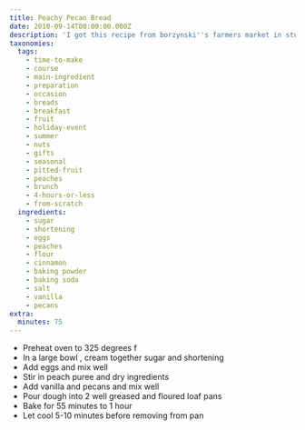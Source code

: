 ```yaml
---
title: Peachy Pecan Bread
date: 2010-09-14T00:00:00.000Z
description: 'I got this recipe from borzynski''s farmers market in sturtevant, wi...'
taxonomies:
  tags:
    - time-to-make
    - course
    - main-ingredient
    - preparation
    - occasion
    - breads
    - breakfast
    - fruit
    - holiday-event
    - summer
    - nuts
    - gifts
    - seasonal
    - pitted-fruit
    - peaches
    - brunch
    - 4-hours-or-less
    - from-scratch
  ingredients:
    - sugar
    - shortening
    - eggs
    - peaches
    - flour
    - cinnamon
    - baking powder
    - baking soda
    - salt
    - vanilla
    - pecans
extra:
  minutes: 75
---
```

 - Preheat oven to 325 degrees f
 - In a large bowl , cream together sugar and shortening
 - Add eggs and mix well
 - Stir in peach puree and dry ingredients
 - Add vanilla and pecans and mix well
 - Pour dough into 2 well greased and floured loaf pans
 - Bake for 55 minutes to 1 hour
 - Let cool 5-10 minutes before removing from pan
